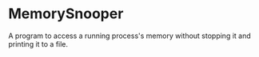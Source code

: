 # MemorySnooper
A program to access a running process's memory without stopping it and printing it to a file.
